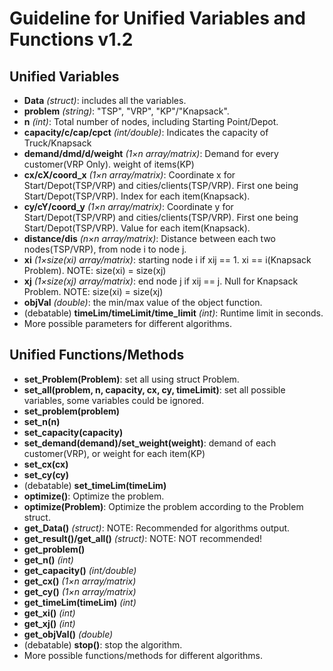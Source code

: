 # Guideline for Unified Variables and Functions v1.2

## Unified Variables
* **Data** *(struct)*: includes all the variables.
* **problem** *(string)*: "TSP", "VRP", "KP"/"Knapsack".
*  **n** *(int)*: Total number of nodes, including Starting Point/Depot.
*  **capacity/c/cap/cpct** *(int/double)*: Indicates the capacity of Truck/Knapsack
*  **demand/dmd/d/weight** *(1×n array/matrix)*: Demand for every customer(VRP Only). weight of items(KP)
* **cx/cX/coord_x** *(1×n array/matrix)*: Coordinate x for Start/Depot(TSP/VRP) and cities/clients(TSP/VRP). First one being Start/Depot(TSP/VRP). Index for each item(Knapsack).
* **cy/cY/coord_y** *(1×n array/matrix)*: Coordinate y for Start/Depot(TSP/VRP) and cities/clients(TSP/VRP). First one being Start/Depot(TSP/VRP). Value for each item(Knapsack).
* **distance/dis** *(n×n array/matrix)*: Distance between each two nodes(TSP/VRP), from node i to node j.
* **xi** *(1×size(xi) array/matrix)*: starting node i if xij == 1. xi == i(Knapsack Problem). NOTE: size(xi) = size(xj)
* **xj** *(1×size(xj) array/matrix)*: end node j if xij == j. Null for Knapsack Problem. NOTE: size(xi) = size(xj)
* **objVal** *(double)*: the min/max value of the object function.
* (debatable) **timeLim/timeLimit/time_limit** *(int)*: Runtime limit in seconds.
* More possible parameters for different algorithms.

## Unified Functions/Methods
* **set_Problem(Problem)**: set all using struct Problem.
* **set_all(problem, n, capacity, cx, cy, timeLimit)**: set all possible variables, some variables could be ignored.
* **set_problem(problem)**
* **set_n(n)** 
* **set_capacity(capacity)** 
* **set_demand(demand)/set_weight(weight)**: demand of each customer(VRP), or weight for each item(KP)
* **set_cx(cx)** 
* **set_cy(cy)** 
* (debatable) **set_timeLim(timeLim)** 
* **optimize()**: Optimize the problem.
* **optimize(Problem)**: Optimize the problem according to the Problem struct.
* **get_Data()** *(struct)*: NOTE: Recommended for algorithms output.
* **get_result()/get_all()** *(struct)*: NOTE: NOT recommended!
* **get_problem()**
* **get_n()** *(int)*
* **get_capacity()** *(int/double)*
* **get_cx()** *(1×n array/matrix)*
* **get_cy()** *(1×n array/matrix)*
* **get_timeLim(timeLim)** *(int)*
* **get_xi()** *(int)*
* **get_xj()** *(int)*
* **get_objVal()** *(double)*
* (debatable) **stop()**: stop the algorithm.
* More possible functions/methods for different algorithms.